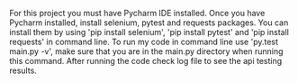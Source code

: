 For this project you must have Pycharm IDE installed.
Once you have Pycharm installed, install selenium, pytest and requests packages.
You can install them by using 'pip install selenium', 'pip install pytest' and 'pip install requests' in command line.
To run my code in command line use 'py.test main.py -v', make sure that you are in the main.py directory when running this command.
After running the code check log file to see the api testing results.
